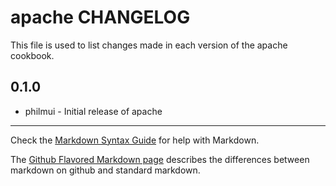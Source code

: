 apache CHANGELOG
================

This file is used to list changes made in each version of the apache cookbook.

0.1.0
-----
- philmui - Initial release of apache

- - -
Check the [Markdown Syntax Guide](http://daringfireball.net/projects/markdown/syntax) for help with Markdown.

The [Github Flavored Markdown page](http://github.github.com/github-flavored-markdown/) describes the differences between markdown on github and standard markdown.
